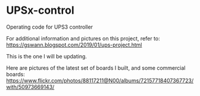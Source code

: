 # UPSx-control

Operating code for UPS3 controller

For additional information and pictures on this project,
refer to:
https://gswann.blogspot.com/2019/01/ups-project.html   

This is the one I will be updating.

Here are pictures of the latest set of boards I built, and some commercial boards:
https://www.flickr.com/photos/88117211@N00/albums/72157718407367723/with/50973669143/
